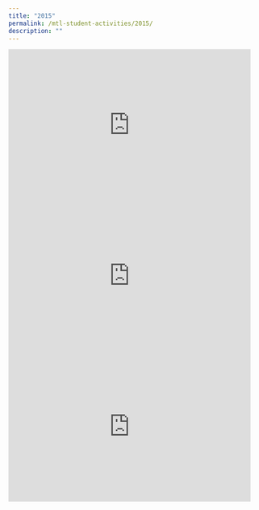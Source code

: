 ```yaml
---
title: "2015"
permalink: /mtl-student-activities/2015/
description: ""
---
```

<iframe src="https://docs.google.com/presentation/d/e/2PACX-1vSW5YP7l_RxOe3jOh7QR11sGp2JEkCV64wkMm2Hiq59MjLhPvd6wb4lBF4M-sEjBMw2fnJ90nzc9dsB/embed?start=false&amp;loop=false&amp;delayms=3000" frameborder="0" width="480" height="299" allowfullscreen="true"></iframe>

<iframe allowfullscreen="true" height="299" width="480" frameborder="0" src="https://docs.google.com/presentation/d/e/2PACX-1vRtIWNP4HwdDEp5rzOAIjT5hWABXaCDztQoCDc45PIs8caU1eus0BUluANTHa3LcAFJPfY8wWxkhc2C/embed?start=false&amp;loop=false&amp;delayms=3000"></iframe>

<iframe allowfullscreen="true" height="299" width="480" frameborder="0" src="https://docs.google.com/presentation/d/e/2PACX-1vTURbnNVjhR7PbrTuo1ebQdh8Q1Knn9IJIbZLMAsCP2qkkugamXTl6qQJvw3dJODHUKrmw6abMg74_T/embed?start=false&amp;loop=false&amp;delayms=3000"></iframe>
